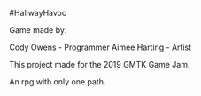 #HallwayHavoc

Game made by:

Cody Owens - Programmer
Aimee Harting - Artist

This project made for the 2019 GMTK Game Jam.

An rpg with only one path.
